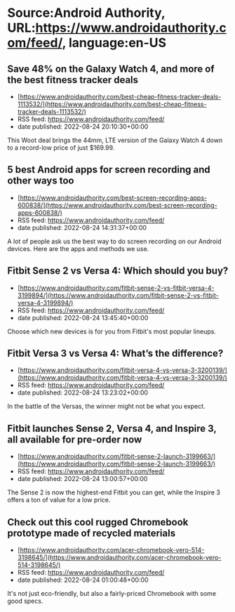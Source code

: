 # Source:Android Authority, URL:https://www.androidauthority.com/feed/, language:en-US

## Save 48% on the Galaxy Watch 4, and more of the best fitness tracker deals
 - [https://www.androidauthority.com/best-cheap-fitness-tracker-deals-1113532/](https://www.androidauthority.com/best-cheap-fitness-tracker-deals-1113532/)
 - RSS feed: https://www.androidauthority.com/feed/
 - date published: 2022-08-24 20:10:30+00:00

This Woot deal brings the 44mm, LTE version of the Galaxy Watch 4 down to a record-low price of just $169.99.

## 5 best Android apps for screen recording and other ways too
 - [https://www.androidauthority.com/best-screen-recording-apps-600838/](https://www.androidauthority.com/best-screen-recording-apps-600838/)
 - RSS feed: https://www.androidauthority.com/feed/
 - date published: 2022-08-24 14:31:37+00:00

A lot of people ask us the best way to do screen recording on our Android devices. Here are the apps and methods we use.

## Fitbit Sense 2 vs Versa 4: Which should you buy?
 - [https://www.androidauthority.com/fitbit-sense-2-vs-fitbit-versa-4-3199894/](https://www.androidauthority.com/fitbit-sense-2-vs-fitbit-versa-4-3199894/)
 - RSS feed: https://www.androidauthority.com/feed/
 - date published: 2022-08-24 13:45:40+00:00

Choose which new devices is for you from Fitbit's most popular lineups.

## Fitbit Versa 3 vs Versa 4: What’s the difference?
 - [https://www.androidauthority.com/fitbit-versa-4-vs-versa-3-3200139/](https://www.androidauthority.com/fitbit-versa-4-vs-versa-3-3200139/)
 - RSS feed: https://www.androidauthority.com/feed/
 - date published: 2022-08-24 13:23:02+00:00

In the battle of the Versas, the winner might not be what you expect.

## Fitbit launches Sense 2, Versa 4, and Inspire 3, all available for pre-order now
 - [https://www.androidauthority.com/fitbit-sense-2-launch-3199663/](https://www.androidauthority.com/fitbit-sense-2-launch-3199663/)
 - RSS feed: https://www.androidauthority.com/feed/
 - date published: 2022-08-24 13:00:57+00:00

The Sense 2 is now the highest-end Fitbit you can get, while the Inspire 3 offers a ton of value for a low price.

## Check out this cool rugged Chromebook prototype made of recycled materials
 - [https://www.androidauthority.com/acer-chromebook-vero-514-3198645/](https://www.androidauthority.com/acer-chromebook-vero-514-3198645/)
 - RSS feed: https://www.androidauthority.com/feed/
 - date published: 2022-08-24 01:00:48+00:00

It's not just eco-friendly, but also a fairly-priced Chromebook with some good specs.

